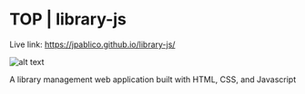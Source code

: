 # TOP | library-js

Live link: https://jpablico.github.io/library-js/

![alt text](https://github.com/jpablico/library-js/blob/main/assets/Library-js.png?raw=true)

A library management web application built with HTML, CSS, and Javascript
